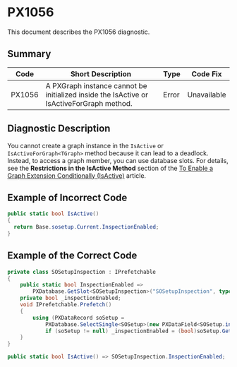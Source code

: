 # PX1056
This document describes the PX1056 diagnostic.

## Summary

| Code   | Short Description                          | Type  | Code Fix  | 
| ------ | ------------------------------------------ | ----- | --------- | 
| PX1056 | A PXGraph instance cannot be initialized inside the IsActive or IsActiveForGraph<TGraph> method. | Error | Unavailable | 

## Diagnostic Description
You cannot create a graph instance in the `IsActive` or `IsActiveForGraph<TGraph>` method because it can lead to a deadlock. 
Instead, to access a graph member, you can use database slots. For details, see the **Restrictions in the IsActive Method** section 
of the [To Enable a Graph Extension Conditionally (IsActive)](https://help.acumatica.com/Help?ScreenId=ShowWiki&pageid=cd70b408-b389-4bd8-8502-3d9c12b11112) article.


## Example of Incorrect Code

```C#
public static bool IsActive()
{
  return Base.sosetup.Current.InspectionEnabled;
}
```

## Example of the Correct Code

```C#
private class SOSetupInspection : IPrefetchable
{
    public static bool InspectionEnabled =>
        PXDatabase.GetSlot<SOSetupInspection>("SOSetupInspection", typeof(SOSetup))._inspectionEnabled;
    private bool _inspectionEnabled;
    void IPrefetchable.Prefetch()
    {
        using (PXDataRecord soSetup =
            PXDatabase.SelectSingle<SOSetup>(new PXDataField<SOSetup.inspectionEnabled>()))
            if (soSetup != null) _inspectionEnabled = (bool)soSetup.GetBoolean(0);
    }
}

public static bool IsActive() => SOSetupInspection.InspectionEnabled;
```